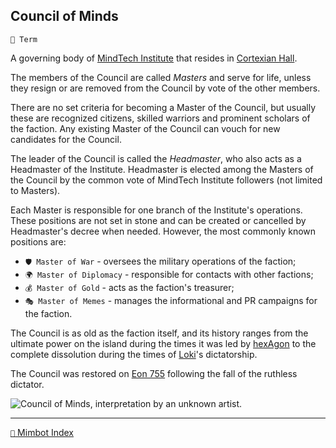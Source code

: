 ## Council of Minds

`📑 Term`

A governing body of [MindTech Institute](<https://zeithalt.github.io/r/mindtech_institute.html>) that resides in [Cortexian Hall](<https://zeithalt.github.io/r/cortexian_hall.html>).

The members of the Council are called _Masters_ and serve for life, unless they resign or are removed from the Council by vote of the other members.

There are no set criteria for becoming a Master of the Council, but usually these are recognized citizens, skilled warriors and prominent scholars of the faction. Any existing Master of the Council can vouch for new candidates for the Council.

The leader of the Council is called the _Headmaster_, who also acts as a Headmaster of the Institute. Headmaster is elected among the Masters of the Council by the common vote of MindTech Institute followers (not limited to Masters).

Each Master is responsible for one branch of the Institute's operations. These positions are not set in stone and can be created or cancelled by Headmaster's decree when needed. However, the most commonly known positions are:
- `🛡️ Master of War`  - oversees the military operations of the faction;
- `🌍 Master of Diplomacy` - responsible for contacts with other factions;
- `💰 Master of Gold` - acts as the faction's treasurer;
- `🎭 Master of Memes` - manages the informational and PR campaigns for the faction.

The Council is as old as the faction itself, and its history ranges from the ultimate power on the island during the times it was led by [hexAgon](<https://zeithalt.github.io/r/hexagon.html>) to the complete dissolution during the times of [Loki](<https://zeithalt.github.io/r/loki.html>)'s dictatorship.

The Council was restored on [Eon 755](<https://zeithalt.github.io/t/#eon0755>) following the fall of the ruthless dictator.

![Council of Minds, interpretation by an unknown artist.](https://zeithalt.github.io/r/i/council_of_minds.png)

-----
[`📑` Mimbot Index](<https://zeithalt.github.io/r/#7c90>)
<!---
keywords:  headmaster, masters
aliases: Masters of the Council, Headmaster of the Institute
-->